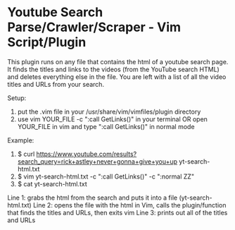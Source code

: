 # Youtube Search Parse/Crawler/Scraper - Vim Script/Plugin
This plugin runs on any file that contains the html of a youtube search page. It finds the titles and links to the videos (from the YouTube search HTML) and deletes everything else in the file. You are left with a list of all the video titles and URLs from your search.

Setup:
1) put the .vim file in your /usr/share/vim/vimfiles/plugin directory
2) use vim YOUR_FILE -c ":call GetLinks()" in your terminal OR open YOUR_FILE in vim and type ":call GetLinks()" in normal mode

Example: 
1) $ curl https://www.youtube.com/results?search_query=rick+astley+never+gonna+give+you+up yt-search-html.txt
2) $ vim yt-search-html.txt -c ":call GetLinks()" -c ":normal ZZ"
3) $ cat yt-search-html.txt

Line 1: grabs the html from the search and puts it into a file (yt-search-html.txt)
Line 2: opens the file with the html in Vim, calls the plugin/function that finds the titles and URLs, then exits vim
Line 3: prints out all of the titles and URLs
